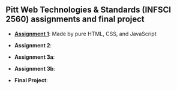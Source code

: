 ## Pitt Web Technologies & Standards (INFSCI 2560) assignments and final project

- [**Assignment 1**](https://elleech.github.io/infsci2560_a1-asgmt1lottery/): Made by pure HTML, CSS, and JavaScript

- **Assignment 2**:

- **Assignment 3a**:

- **Assignment 3b**:

- **Final Project**:
